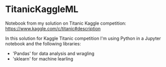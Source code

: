 # TitanicKaggleML
Notebook from my solution on Titanic Kaggle competition:
https://www.kaggle.com/c/titanic#description

In this solution for Kaggle Titanic competition I'm using Python in a Jupyter notebook and the following libraries:

- 'Pandas' for data analysis and wragling
- 'sklearn' for machine learling 
